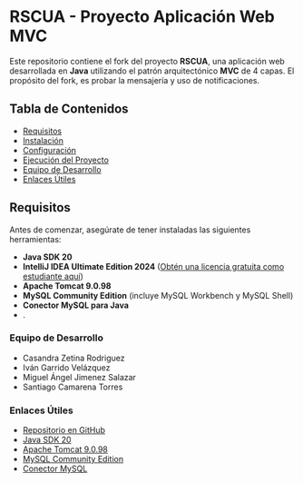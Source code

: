 # RSCUA - Proyecto Aplicación Web MVC

Este repositorio contiene el fork del proyecto **RSCUA**, una aplicación web desarrollada en **Java** utilizando el patrón arquitectónico **MVC** de 4 capas. 
El propósito del fork, es probar la mensajería y uso de notificaciones. 

## Tabla de Contenidos
- [Requisitos](#requisitos)
- [Instalación](#instalación)
- [Configuración](#configuración)
- [Ejecución del Proyecto](#ejecución-del-proyecto)
- [Equipo de Desarrollo](#equipo-de-desarrollo)
- [Enlaces Útiles](#enlaces-útiles)

## Requisitos
Antes de comenzar, asegúrate de tener instaladas las siguientes herramientas:

- **Java SDK 20**
- **IntelliJ IDEA Ultimate Edition 2024** ([Obtén una licencia gratuita como estudiante aquí](https://www.jetbrains.com/shop/eform/students))
- **Apache Tomcat 9.0.98**
- **MySQL Community Edition** (incluye MySQL Workbench y MySQL Shell)
- **Conector MySQL para Java**
- .

### Equipo de Desarrollo
- Casandra Zetina Rodriguez  
- Iván Garrido Velázquez  
- Miguel Ángel Jimenez Salazar  
- Santiago Camarena Torres  

### Enlaces Útiles
- [Repositorio en GitHub](https://github.com/Cas260208/RSCUA/tree/main )  
- [Java SDK 20](https://www.oracle.com/java/technologies/javase/jdk20-archive-downloads.html)  
- [Apache Tomcat 9.0.98](https://tomcat.apache.org/download-90.cgi)  
- [MySQL Community Edition](https://dev.mysql.com/downloads/workbench/)  
- [Conector MySQL](https://repo1.maven.org/maven2/com/mysql/mysql-connector-j/8.3.0/)
